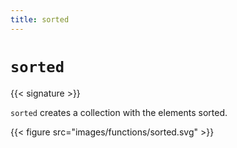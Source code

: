 ```yaml
---
title: sorted
---
```


# `sorted`

{{< signature >}}

`sorted` creates a collection with the elements sorted.

{{< figure src="images/functions/sorted.svg" >}}
